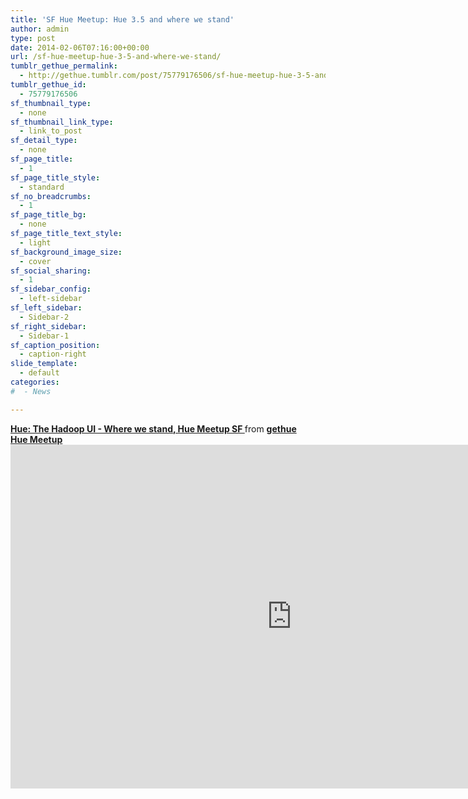 ```yaml
---
title: 'SF Hue Meetup: Hue 3.5 and where we stand'
author: admin
type: post
date: 2014-02-06T07:16:00+00:00
url: /sf-hue-meetup-hue-3-5-and-where-we-stand/
tumblr_gethue_permalink:
  - http://gethue.tumblr.com/post/75779176506/sf-hue-meetup-hue-3-5-and-where-we-stand
tumblr_gethue_id:
  - 75779176506
sf_thumbnail_type:
  - none
sf_thumbnail_link_type:
  - link_to_post
sf_detail_type:
  - none
sf_page_title:
  - 1
sf_page_title_style:
  - standard
sf_no_breadcrumbs:
  - 1
sf_page_title_bg:
  - none
sf_page_title_text_style:
  - light
sf_background_image_size:
  - cover
sf_social_sharing:
  - 1
sf_sidebar_config:
  - left-sidebar
sf_left_sidebar:
  - Sidebar-2
sf_right_sidebar:
  - Sidebar-1
sf_caption_position:
  - caption-right
slide_template:
  - default
categories:
#  - News

---
```

<div>
  <strong> <a title="Hue: The Hadoop UI - Where we stand, Hue Meetup SF" href="https://www.slideshare.net/gethue/hue-meetup-20140205" target="_blank" rel="noopener noreferrer">Hue: The Hadoop UI - Where we stand, Hue Meetup SF </a> </strong> from <strong><a href="http://www.slideshare.net/gethue" target="_blank" rel="noopener noreferrer">gethue</a></strong>
</div>

<div>
</div>

<div>
  <a href="http://www.meetup.com/San-Francisco-Bay-Area-Hue-Users/events/157399592/"><strong>Hue Meetup</strong></a>
</div>

<iframe src="http://www.slideshare.net/slideshow/embed_code/30884457" height="550" width="900" frameborder="0" marginwidth="0" marginheight="0" scrolling="no"></iframe>
